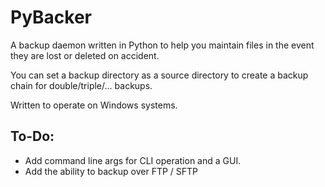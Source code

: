 # PyBacker
A backup daemon written in Python to help you maintain files in the event they are lost or deleted on accident.

You can set a backup directory as a source directory to create a backup chain for double/triple/... backups.

Written to operate on Windows systems.

## To-Do:
- Add command line args for CLI operation and a GUI.
- Add the ability to backup over FTP / SFTP

